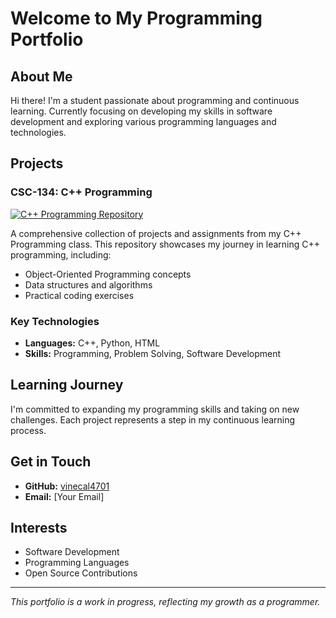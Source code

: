# Welcome to My Programming Portfolio

## About Me
Hi there! I'm a student passionate about programming and continuous learning. Currently focusing on developing my skills in software development and exploring various programming languages and technologies.

## Projects

### CSC-134: C++ Programming
[![C++ Programming Repository](https://img.shields.io/badge/View-C++%20Repository-blue?style=for-the-badge&logo=cplusplus)](https://github.com/vinecal4701/CSC-134)

A comprehensive collection of projects and assignments from my C++ Programming class. This repository showcases my journey in learning C++ programming, including:
- Object-Oriented Programming concepts
- Data structures and algorithms
- Practical coding exercises

### Key Technologies
- **Languages:** C++, Python, HTML
- **Skills:** Programming, Problem Solving, Software Development

## Learning Journey
I'm committed to expanding my programming skills and taking on new challenges. Each project represents a step in my continuous learning process.

## Get in Touch
- **GitHub:** [vinecal4701](https://github.com/vinecal4701)
- **Email:** [Your Email]

## Interests
- Software Development
- Programming Languages
- Open Source Contributions

---

*This portfolio is a work in progress, reflecting my growth as a programmer.*